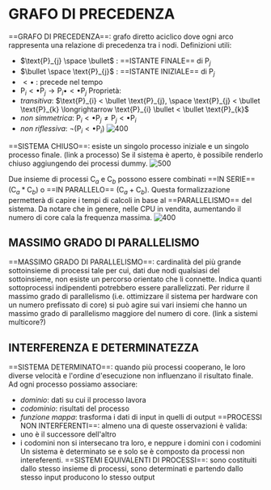 # GRAFO DI PRECEDENZA
==GRAFO DI PRECEDENZA==: grafo diretto aciclico dove ogni arco rappresenta una relazione di precedenza tra i nodi.
Definizioni utili:
- $\text{P}_{j} \space \bullet$ : ==ISTANTE FINALE== di $\text{P}_{j}$
- $\bullet \space \text{P}_{j}$ : ==ISTANTE INIZIALE== di $\text{P}_{j}$
- $< \bullet$ : precede nel tempo
- $\text{P}_{i} < \bullet \text{P}_{j} \longrightarrow \text{P}_{i} \bullet < \bullet \text{P}_{j}$
Proprietà:
- _transitiva_: $\text{P}_{i} < \bullet \text{P}_{j}, \space \text{P}_{j} < \bullet \text{P}_{k} \longrightarrow \text{P}_{i} \bullet < \bullet \text{P}_{k}$
- _non simmetrica_: $\text{P}_{i} < \bullet \text{P}_{j} \neq \text{P}_{j} < \bullet \text{P}_{i}$ 
- _non riflessiva_: $\neg (\text{P}_{i} < \bullet \text{P}_{i})$
![400](grafo_precedenza.png)

==SISTEMA CHIUSO==: esiste un singolo processo iniziale e un singolo processo finale.
(link a processo)
Se il sistema è aperto, è possibile renderlo chiuso aggiungendo dei processi dummy.
![500](grafo_precedenza2.png)

Due insieme di processi $\text{C}_{a}$ e $\text{C}_{b}$ possono essere combinati ==IN SERIE== ($\text{C}_{a} *\text{C}_{b}$) o ==IN PARALLELO== ($\text{C}_{a}+\text{C}_{b}$). Questa formalizzazione permetterà di capire i tempi di calcoli in base al ==PARALLELISMO== del sistema. Da notare che in genere, nelle CPU in vendita, aumentando il numero di core cala la frequenza massima.
![400](grafo_precedenza3.png)

## MASSIMO GRADO DI PARALLELISMO
==MASSIMO GRADO DI PARALLELISMO==: cardinalità del più grande sottoinsieme di processi tale per cui, dati due nodi qualsiasi del sottoinsieme, non esiste un percorso orientato che li connette.
Indica quanti sottoprocessi indipendenti potrebbero essere parallelizzati. Per ridurre il massimo grado di parallelismo (i.e. ottimizzare il sistema per hardware con un numero prefissato di core) si può agire sui vari insiemi che hanno un massimo grado di parallelismo maggiore del numero di core.
(link a sistemi multicore?)

## INTERFERENZA E DETERMINATEZZA
==SISTEMA DETERMINATO==: quando più processi cooperano, le loro diverse velocità e l'ordine d'esecuzione non influenzano il risultato finale.
Ad ogni processo possiamo associare:
- _dominio_: dati su cui il processo lavora
- _codominio_: risultati del processo
- _funzione mappa_: trasforma i dati di input in quelli di output
==PROCESSI NON INTERFERENTI==: almeno una di queste osservazioni è valida:
- uno è il successore dell'altro
- i codomini non si intersecano tra loro, e neppure i domini con i codomini
Un sistema è determinato se e solo se è composto da processi non intereferenti.
==SISTEMI EQUIVALENTI DI PROCESSI==: sono costituiti dallo stesso insieme di processi, sono determinati e partendo dallo stesso input producono lo stesso output